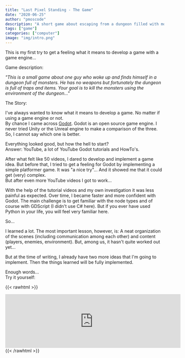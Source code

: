 ```yaml
---
title: "Last Pixel Standing - The Game"
date: "2020-06-25"
author: "pmoscode"
description: "A short game about escaping from a dungeon filled with monsters."
tags: ["game"]
categories: ["computer"]
image: "img/intro.png"
---
```


This is my first try to get a feeling what it means to develop a game with a game engine...

<!--more-->

Game description:

_"This is a small game about one guy who woke up and finds himself in a dungeon full of monsters.
He has no weapons but fortunately the dungeon is full of traps and items.
Your goal is to kill the monsters using the environment of the dungeon..."_

The Story:

I've always wanted to know what it means to develop a game. No matter if using a game engine or not.  
By chance I came across [Godot](https://godotengine.org/). Godot is an open source game engine.
I never tried Unity or the Unreal engine to make a comparison of the three. So, I cannot say which one is better.

Everything looked good, but how the hell to start?  
Answer: YouTube, a lot of YouTube Godot tutorials and HowTo's.

After what felt like 50 videos, I dared to develop and implement a game idea.
But before that, I tried to get a feeling for Godot by implementing a simple platformer game.
It was "a nice try"... And it showed me that it could get (very) complex.  
But after even more YouTube videos I got to work...

With the help of the tutorial videos and my own investigation it was less painful as expected.
Over time, I became faster and more confident with Godot. The main challenge is to get familiar with the node types and
of course with GDScript (I didn't use C# here). But if you ever have used Python in your life, you will feel very familiar here.

So...

I learned a lot. The most important lesson, however, is:
A neat organization of the scenes (including communication among each other) and content (players, enemies, environment).
But, among us, it hasn't quite worked out yet...

But at the time of writing, I already have two more ideas that I'm going to implement. Then the things learned will be fully implemented.

Enough words...  
Try it yourself:

{{< rawhtml >}}
<iframe src="https://itch.io/embed/636892?border_width=3" width="556" height="171" frameborder="0"><a href="https://pmoscode.itch.io/last-pixel-standing">Last Pixel Standing by pmoscode</a></iframe>
{{< /rawhtml >}}

